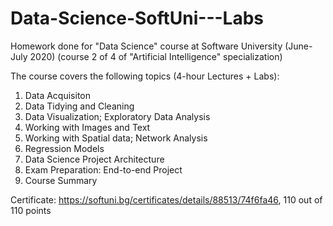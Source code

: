 # Data-Science-SoftUni---Labs

Homework done for "Data Science" course at Software University (June-July 2020) 
(course 2 of 4 of "Artificial Intelligence" specialization)

The course covers the following topics (4-hour Lectures + Labs):

1.	Data Acquisiton
2.	Data Tidying and Cleaning
3.	Data Visualization; Exploratory Data Analysis
4.	Working with Images and Text
5.	Working with Spatial data; Network Analysis
6.	Regression Models
7.	Data Science Project Architecture
8.	Exam Preparation: End-to-end Project
9.	Course Summary

Certificate: https://softuni.bg/certificates/details/88513/74f6fa46, 110 out of 110 points
